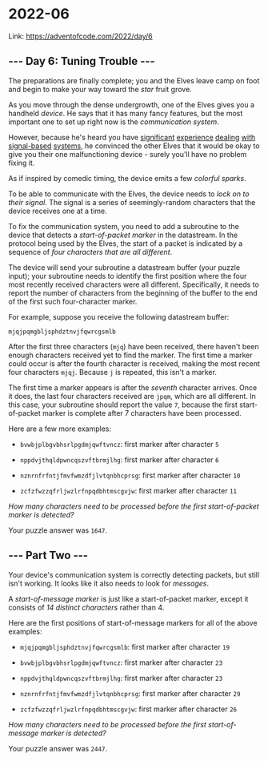 # 2022-06
Link: https://adventofcode.com/2022/day/6

## --- Day 6: Tuning Trouble ---

The preparations are finally complete; you and the Elves leave camp on foot and begin to make your way toward the *star* fruit grove.

As you move through the dense undergrowth, one of the Elves gives you a handheld *device*. He says that it has many fancy features, but the most important one to set up right now is the *communication system*.

However, because he's heard you have [significant](/2016/day/6) [experience](/2016/day/25) [dealing](/2019/day/7) [with](/2019/day/9) [signal-based](/2019/day/16) [systems](/2021/day/25), he convinced the other Elves that it would be okay to give you their one malfunctioning device - surely you'll have no problem fixing it.

As if inspired by comedic timing, the device emits a few *colorful sparks*.

To be able to communicate with the Elves, the device needs to *lock on to their signal*. The signal is a series of seemingly-random characters that the device receives one at a time.

To fix the communication system, you need to add a subroutine to the device that detects a *start-of-packet marker* in the datastream. In the protocol being used by the Elves, the start of a packet is indicated by a sequence of *four characters that are all different*.

The device will send your subroutine a datastream buffer (your puzzle input); your subroutine needs to identify the first position where the four most recently received characters were all different. Specifically, it needs to report the number of characters from the beginning of the buffer to the end of the first such four-character marker.

For example, suppose you receive the following datastream buffer:

`mjqjpqmgbljsphdztnvjfqwrcgsmlb`

After the first three characters (`mjq`) have been received, there haven't been enough characters received yet to find the marker. The first time a marker could occur is after the fourth character is received, making the most recent four characters `mjqj`. Because `j` is repeated, this isn't a marker.

The first time a marker appears is after the *seventh* character arrives. Once it does, the last four characters received are `jpqm`, which are all different. In this case, your subroutine should report the value `7`, because the first start-of-packet marker is complete after 7 characters have been processed.

Here are a few more examples:


 - `bvwbjplbgvbhsrlpgdmjqwftvncz`: first marker after character `5`

 - `nppdvjthqldpwncqszvftbrmjlhg`: first marker after character `6`

 - `nznrnfrfntjfmvfwmzdfjlvtqnbhcprsg`: first marker after character `10`

 - `zcfzfwzzqfrljwzlrfnpqdbhtmscgvjw`: first marker after character `11`


*How many characters need to be processed before the first start-of-packet marker is detected?*

Your puzzle answer was `1647`.

## --- Part Two ---

Your device's communication system is correctly detecting packets, but still isn't working. It looks like it also needs to look for *messages*.

A *start-of-message marker* is just like a start-of-packet marker, except it consists of *14 distinct characters* rather than 4.

Here are the first positions of start-of-message markers for all of the above examples:


 - `mjqjpqmgbljsphdztnvjfqwrcgsmlb`: first marker after character `19`

 - `bvwbjplbgvbhsrlpgdmjqwftvncz`: first marker after character `23`

 - `nppdvjthqldpwncqszvftbrmjlhg`: first marker after character `23`

 - `nznrnfrfntjfmvfwmzdfjlvtqnbhcprsg`: first marker after character `29`

 - `zcfzfwzzqfrljwzlrfnpqdbhtmscgvjw`: first marker after character `26`


*How many characters need to be processed before the first start-of-message marker is detected?*

Your puzzle answer was `2447`.
